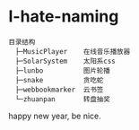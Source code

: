 # I-hate-naming
    目录结构
    　├─MusicPlayer    在线音乐播放器
    　├─SolarSystem    太阳系css
    　├─lunbo          图片轮播
    　├─snake          贪吃蛇
    　├─webbookmarker  云书签
    　└─zhuanpan       转盘抽奖

happy new year, be nice.
